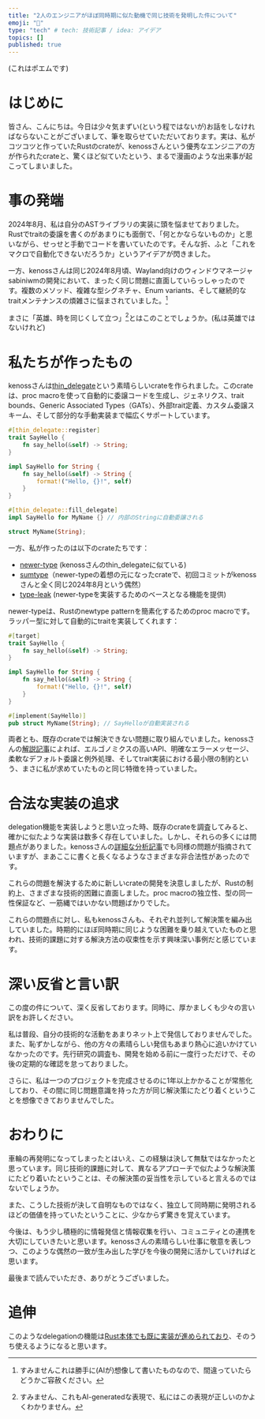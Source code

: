 ```yaml
---
title: "2人のエンジニアがほぼ同時期に似た動機で同じ技術を発明した件について"
emoji: "🌊"
type: "tech" # tech: 技術記事 / idea: アイデア
topics: []
published: true
---
```


(これはポエムです)

# はじめに

皆さん、こんにちは。今日は少々気まずい(という程ではないが)お話をしなければならないことがございまして、筆を取らせていただいております。実は、私がコツコツと作っていたRustのcrateが、kenossさんという優秀なエンジニアの方が作られたcrateと、驚くほど似ていたという、まるで漫画のような出来事が起こってしまいました。

# 事の発端

2024年8月、私は自分のASTライブラリの実装に頭を悩ませておりました。Rustでtraitの委譲を書くのがあまりにも面倒で、「何とかならないものか」と思いながら、せっせと手動でコードを書いていたのです。そんな折、ふと「これをマクロで自動化できないだろうか」というアイデアが閃きました。

一方、kenossさんは同じ2024年8月頃、Wayland向けのウィンドウマネージャsabiniwmの開発において、まったく同じ問題に直面していらっしゃったのです。複数のメソッド、複雑な型シグネチャ、Enum variants、そして継続的なtraitメンテナンスの煩雑さに悩まされていました。[^1]

まさに「英雄、時を同じくして立つ」[^2]とはこのことでしょうか。(私は英雄ではないけれど)

[^1]: すみませんこれは勝手に(AIが)想像して書いたものなので、間違っていたらどうかご容赦ください。
[^2]: すみません、これもAI-generatedな表現で、私にはこの表現が正しいのかよくわかりません。

# 私たちが作ったもの

kenossさんは[thin_delegate](https://github.com/kenossss/thin_delegate)という素晴らしいcrateを作られました。このcrateは、proc macroを使って自動的に委譲コードを生成し、ジェネリクス、trait bounds、Generic Associated Types（GATs）、外部trait定義、カスタム委譲スキーム、そして部分的な手動実装まで幅広くサポートしています。

```rust
#[thin_delegate::register]
trait SayHello {
    fn say_hello(&self) -> String;
}

impl SayHello for String {
    fn say_hello(&self) -> String {
        format!("Hello, {}!", self)
    }
}

#[thin_delegate::fill_delegate]
impl SayHello for MyName {} // 内部のStringに自動委譲される

struct MyName(String);
```

一方、私が作ったのは以下のcrateたちです：

- [newer-type](https://github.com/yasuo-ozu/newer-type) (kenossさんのthin_delegateに似ている)
- [sumtype](https://github.com/yasuo-ozu/sumtype)（newer-typeの着想の元になったcrateで、初回コミットがkenossさんと全く同じ2024年8月という偶然）
- [type-leak](https://github.com/yasuo-ozu/type-leak) (newer-typeを実装するためのベースとなる機能を提供)

newer-typeは、Rustのnewtype patternを簡素化するためのproc macroです。ラッパー型に対して自動的にtraitを実装してくれます：

```rust
#[target]
trait SayHello {
    fn say_hello(&self) -> String;
}

impl SayHello for String {
    fn say_hello(&self) -> String {
        format!("Hello, {}!", self)
    }
}

#[implement(SayHello)]
pub struct MyName(String); // SayHelloが自動実装される
```

両者とも、既存のcrateでは解決できない問題に取り組んでいました。kenossさんの[解説記事](https://kenossss.github.io/blog/2025-01-02-thin_delegate-1/)によれば、エルゴノミクスの高いAPI、明確なエラーメッセージ、柔軟なデフォルト委譲と例外処理、そしてtrait実装における最小限の制約という、まさに私が求めていたものと同じ特徴を持っていました。

# 合法な実装の追求

delegation機能を実装しようと思い立った時、既存のcrateを調査してみると、確かに似たような実装は数多く存在していました。しかし、それらの多くには問題点がありました。kenossさんの[詳細な分析記事](https://kenoss.github.io/blog/2025-01-03-thin_delegate-2/)でも同様の問題が指摘されていますが、まあここに書くと長くなるようなさまざまな非合法性があったのです。

これらの問題を解決するために新しいcrateの開発を決意しましたが、Rustの制約上、さまざまな技術的困難に直面しました。proc macroの独立性、型の同一性保証など、一筋縄ではいかない問題ばかりでした。

これらの問題点に対し、私もkenossさんも、それぞれ並列して解決策を編み出していました。時期的にほぼ同時期に同じような困難を乗り越えていたものと思われ、技術的課題に対する解決方法の収束性を示す興味深い事例だと感じています。

# 深い反省と言い訳

この度の件について、深く反省しております。同時に、厚かましくも少々の言い訳をお許しください。

私は普段、自分の技術的な活動をあまりネット上で発信しておりませんでした。また、恥ずかしながら、他の方々の素晴らしい発信もあまり熱心に追いかけていなかったのです。先行研究の調査も、開発を始める前に一度行っただけで、その後の定期的な確認を怠っておりました。

さらに、私は一つのプロジェクトを完成させるのに1年以上かかることが常態化しており、その間に同じ問題意識を持った方が同じ解決策にたどり着くということを想像できておりませんでした。

# おわりに

車輪の再発明になってしまったとはいえ、この経験は決して無駄ではなかったと思っています。同じ技術的課題に対して、異なるアプローチで似たような解決策にたどり着いたということは、その解決策の妥当性を示していると言えるのではないでしょうか。

また、こうした技術が決して自明なものではなく、独立して同時期に発明されるほどの価値を持っていたということに、少なからず驚きを覚えています。

今後は、もう少し積極的に情報発信と情報収集を行い、コミュニティとの連携を大切にしていきたいと思います。kenossさんの素晴らしい仕事に敬意を表しつつ、このような偶然の一致が生み出した学びを今後の開発に活かしていければと思います。

最後まで読んでいただき、ありがとうございました。


# 追伸

このようなdelegationの機能は[Rust本体でも既に実装が進められており](https://github.com/petrochenkov/rfcs/blob/delegation/text/0000-fn-delegation.md)、そのうち使えるようになると思います。
